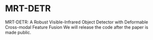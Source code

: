 # MRT-DETR
MRT-DETR: A Robust Visible-Infrared Object Detector with Deformable Cross-modal Feature Fusion
We will release the code after the paper is made public.
